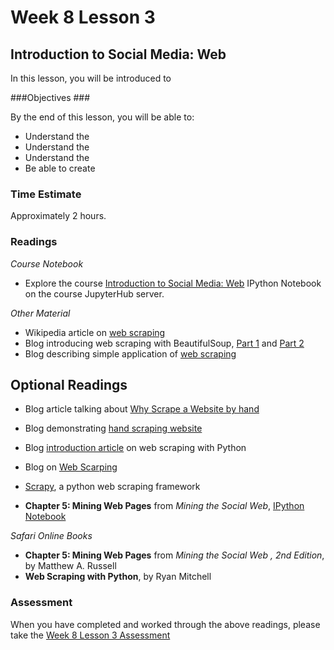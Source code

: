 # Week 8 Lesson 3 #
## Introduction to Social Media: Web ##

In this lesson, you will be introduced to 

###Objectives ###

By the end of this lesson, you will be able to:

- Understand the 
- Understand the 
- Understand the 
- Be able to create 

### Time Estimate ###

Approximately 2 hours.

### Readings ####

_Course Notebook_

- Explore the course [Introduction to Social Media: Web][l3nb]
IPython Notebook on the course JupyterHub server.

_Other Material_

- Wikipedia article on [web scraping][wws]
- Blog introducing web scraping with BeautifulSoup, [Part 1][bbs1] and [Part 2][bbs2]
- Blog describing simple application of [web scraping][bdemo] 

## Optional Readings ##

- Blog article talking about [Why Scrape a Website by hand][bwhy] 
- Blog demonstrating [hand scraping website][phws] 
- Blog [introduction article][bia] on web scraping with Python 
- Blog on [Web Scarping][bws]
- [Scrapy][sw], a python web scraping framework

- **Chapter 5: Mining Web Pages** from _Mining the Social Web_, [IPython Notebook][msw5]

_Safari Online Books_

- **Chapter 5: Mining Web Pages** from _Mining the Social Web , 2nd Edition_, by Matthew A. Russell
- **Web Scraping with Python**, by Ryan Mitchell

### Assessment ###

When you have completed and worked through the above readings, please take the [Week 8 Lesson 3 Assessment][la]

[l3nb]: notebooks/.ipynb
[la]: https://learn.illinois.edu/mod/quiz/

[wws]: https://en.wikipedia.org/wiki/Web_scraping
[sw]: http://scrapy.org

[bdemo]: http://www.danielforsyth.me/finding-the-best-ticket-price-simple-web-scraping-with-python/

[msw5]: https://rawgit.com/ptwobrussell/Mining-the-Social-Web-2nd-Edition/master/ipynb/html/Chapter%205%20-%20Mining%20Web%20Pages.html

[bwhy]: https://blog.hartleybrody.com/web-scraping/
[bws]: http://www.pythonscraping.com

[bia]: http://jakeaustwick.me/python-web-scraping-resource/

[phws]: http://docs.python-guide.org/en/latest/scenarios/scrape/
[bbs1]: http://www.gregreda.com/2013/03/03/web-scraping-101-with-python/
[bbs2]: http://www.gregreda.com/2013/04/29/more-web-scraping-with-python/